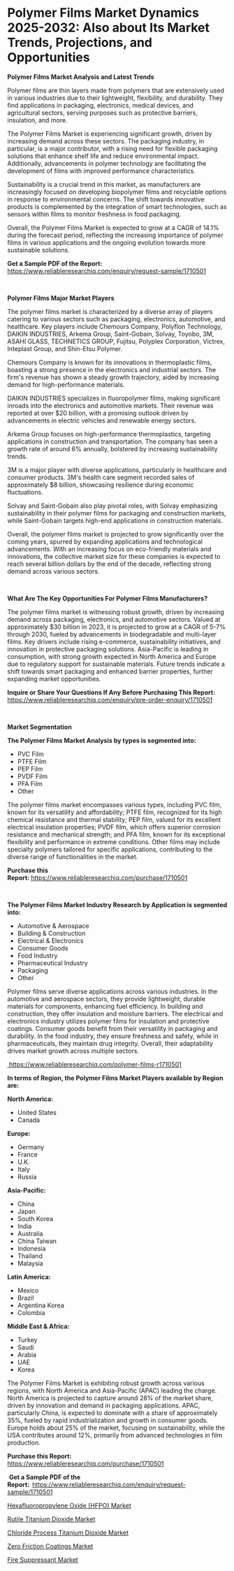<p><h1>Polymer Films Market Dynamics 2025-2032: Also about Its Market Trends, Projections, and Opportunities</h1></p><p><strong>Polymer Films Market Analysis and Latest Trends</strong></p>
<p><p>Polymer films are thin layers made from polymers that are extensively used in various industries due to their lightweight, flexibility, and durability. They find applications in packaging, electronics, medical devices, and agricultural sectors, serving purposes such as protective barriers, insulation, and more.</p><p>The Polymer Films Market is experiencing significant growth, driven by increasing demand across these sectors. The packaging industry, in particular, is a major contributor, with a rising need for flexible packaging solutions that enhance shelf life and reduce environmental impact. Additionally, advancements in polymer technology are facilitating the development of films with improved performance characteristics.</p><p>Sustainability is a crucial trend in this market, as manufacturers are increasingly focused on developing biopolymer films and recyclable options in response to environmental concerns. The shift towards innovative products is complemented by the integration of smart technologies, such as sensors within films to monitor freshness in food packaging.</p><p>Overall, the Polymer Films Market is expected to grow at a CAGR of 14.1% during the forecast period, reflecting the increasing importance of polymer films in various applications and the ongoing evolution towards more sustainable solutions.</p></p>
<p><strong>Get a Sample PDF of the Report:&nbsp;</strong> <a href="https://www.reliableresearchiq.com/enquiry/request-sample/1710501?utm_campaign=973&utm_medium=2&utm_source=Github&utm_content=ia&utm_term=10012025&utm_id=polymer-films">https://www.reliableresearchiq.com/enquiry/request-sample/1710501</a></p>
<p>&nbsp;</p>
<p><strong>Polymer Films Major Market Players</strong></p>
<p><p>The polymer films market is characterized by a diverse array of players catering to various sectors such as packaging, electronics, automotive, and healthcare. Key players include Chemours Company, Polyflon Technology, DAIKIN INDUSTRIES, Arkema Group, Saint-Gobain, Solvay, Toyobo, 3M, ASAHI GLASS, TECHNETICS GROUP, Fujitsu, Polyplex Corporation, Victrex, Inteplast Group, and Shin-Etsu Polymer.</p><p>Chemours Company is known for its innovations in thermoplastic films, boasting a strong presence in the electronics and industrial sectors. The firm's revenue has shown a steady growth trajectory, aided by increasing demand for high-performance materials.</p><p>DAIKIN INDUSTRIES specializes in fluoropolymer films, making significant inroads into the electronics and automotive markets. Their revenue was reported at over $20 billion, with a promising outlook driven by advancements in electric vehicles and renewable energy sectors.</p><p>Arkema Group focuses on high-performance thermoplastics, targeting applications in construction and transportation. The company has seen a growth rate of around 6% annually, bolstered by increasing sustainability trends.</p><p>3M is a major player with diverse applications, particularly in healthcare and consumer products. 3M's health care segment recorded sales of approximately $8 billion, showcasing resilience during economic fluctuations.</p><p>Solvay and Saint-Gobain also play pivotal roles, with Solvay emphasizing sustainability in their polymer films for packaging and construction markets, while Saint-Gobain targets high-end applications in construction materials.</p><p>Overall, the polymer films market is projected to grow significantly over the coming years, spurred by expanding applications and technological advancements. With an increasing focus on eco-friendly materials and innovations, the collective market size for these companies is expected to reach several billion dollars by the end of the decade, reflecting strong demand across various sectors.</p></p>
<p>&nbsp;</p>
<p><strong>What Are The Key Opportunities For Polymer Films Manufacturers?</strong></p>
<p><p>The polymer films market is witnessing robust growth, driven by increasing demand across packaging, electronics, and automotive sectors. Valued at approximately $30 billion in 2023, it is projected to grow at a CAGR of 5-7% through 2030, fueled by advancements in biodegradable and multi-layer films. Key drivers include rising e-commerce, sustainability initiatives, and innovation in protective packaging solutions. Asia-Pacific is leading in consumption, with strong growth expected in North America and Europe due to regulatory support for sustainable materials. Future trends indicate a shift towards smart packaging and enhanced barrier properties, further expanding market opportunities.</p></p>
<p><strong>Inquire or Share Your Questions If Any Before Purchasing This Report:</strong> <a href="https://www.reliableresearchiq.com/enquiry/pre-order-enquiry/1710501?utm_campaign=973&utm_medium=2&utm_source=Github&utm_content=ia&utm_term=10012025&utm_id=polymer-films">https://www.reliableresearchiq.com/enquiry/pre-order-enquiry/1710501</a></p>
<p>&nbsp;</p>
<p><strong>Market Segmentation</strong></p>
<p><strong>The Polymer Films Market Analysis by types is segmented into:</strong></p>
<p><ul><li>PVC Film</li><li>PTFE Film</li><li>PEP Film</li><li>PVDF Film</li><li>PFA Film</li><li>Other</li></ul></p>
<p><p>The polymer films market encompasses various types, including PVC film, known for its versatility and affordability; PTFE film, recognized for its high chemical resistance and thermal stability; PEP film, valued for its excellent electrical insulation properties; PVDF film, which offers superior corrosion resistance and mechanical strength; and PFA film, known for its exceptional flexibility and performance in extreme conditions. Other films may include specialty polymers tailored for specific applications, contributing to the diverse range of functionalities in the market.</p></p>
<p><strong>Purchase this Report:&nbsp;</strong><a href="https://www.reliableresearchiq.com/purchase/1710501?utm_campaign=973&utm_medium=2&utm_source=Github&utm_content=ia&utm_term=10012025&utm_id=polymer-films">https://www.reliableresearchiq.com/purchase/1710501</a></p>
<p>&nbsp;</p>
<p><strong>The Polymer Films Market Industry Research by Application is segmented into:</strong></p>
<p><ul><li>Automotive & Aerospace</li><li>Building & Construction</li><li>Electrical & Electronics</li><li>Consumer Goods</li><li>Food Industry</li><li>Pharmaceutical Industry</li><li>Packaging</li><li>Other</li></ul></p>
<p><p>Polymer films serve diverse applications across various industries. In the automotive and aerospace sectors, they provide lightweight, durable materials for components, enhancing fuel efficiency. In building and construction, they offer insulation and moisture barriers. The electrical and electronics industry utilizes polymer films for insulation and protective coatings. Consumer goods benefit from their versatility in packaging and durability. In the food industry, they ensure freshness and safety, while in pharmaceuticals, they maintain drug integrity. Overall, their adaptability drives market growth across multiple sectors.</p></p>
<p><a href="https://www.reliableresearchiq.com/polymer-films-r1710501?utm_campaign=973&utm_medium=2&utm_source=Github&utm_content=ia&utm_term=10012025&utm_id=polymer-films">&nbsp;https://www.reliableresearchiq.com/polymer-films-r1710501</a></p>
<p><strong>In terms of Region, the Polymer Films Market Players available by Region are:</strong></p>
<p>
    <p> <strong> North America: </strong>
        <ul>
            <li>United States</li>
            <li>Canada</li>
        </ul>
        </p> 
    <p> <strong> Europe: </strong>
        <ul>
            <li>Germany</li>
            <li>France</li>
            <li>U.K.</li>
            <li>Italy</li>
            <li>Russia</li>
        </ul>
        </p> 
    <p> <strong> Asia-Pacific: </strong>
        <ul>
            <li>China</li>
            <li>Japan</li>
            <li>South Korea</li>
            <li>India</li>
            <li>Australia</li>
            <li>China Taiwan</li>
            <li>Indonesia</li>
            <li>Thailand</li>
            <li>Malaysia</li>
        </ul>
        </p> 
    <p> <strong> Latin America: </strong>
        <ul>
            <li>Mexico</li>
            <li>Brazil</li>
            <li>Argentina Korea</li>
            <li>Colombia</li>
        </ul>
        </p> 
    <p> <strong> Middle East & Africa: </strong>
        <ul>
            <li>Turkey</li>
            <li>Saudi</li>
            <li>Arabia</li>
            <li>UAE</li>
            <li>Korea</li>
        </ul>
    </p>
    </p>
<p><p>The Polymer Films Market is exhibiting robust growth across various regions, with North America and Asia-Pacific (APAC) leading the charge. North America is projected to capture around 28% of the market share, driven by innovation and demand in packaging applications. APAC, particularly China, is expected to dominate with a share of approximately 35%, fueled by rapid industrialization and growth in consumer goods. Europe holds about 25% of the market, focusing on sustainability, while the USA contributes around 12%, primarily from advanced technologies in film production.</p></p>
<p><strong>Purchase this Report: </strong><a href="https://www.reliableresearchiq.com/purchase/1710501?utm_campaign=973&utm_medium=2&utm_source=Github&utm_content=ia&utm_term=10012025&utm_id=polymer-films">https://www.reliableresearchiq.com/purchase/1710501</a></p>
<p>&nbsp;<strong>Get a Sample PDF of the Report:&nbsp;&nbsp;</strong><a href="https://www.reliableresearchiq.com/enquiry/request-sample/1710501?utm_campaign=973&utm_medium=2&utm_source=Github&utm_content=ia&utm_term=10012025&utm_id=polymer-films">https://www.reliableresearchiq.com/enquiry/request-sample/1710501</a></p>
<p><strong></strong></p>
<p><p><a href="https://github.com/rosalinebhakta48/Market-Research-Report-List-1/blob/main/hexafluoropropylene-oxide-hfpo-market.md?utm_campaign=973&utm_medium=2&utm_source=Github&utm_content=ia&utm_term=10012025&utm_id=polymer-films">Hexafluoropropylene Oxide (HFPO) Market</a></p><p><a href="https://github.com/chongseney974/Market-Research-Report-List-1/blob/main/rutile-titanium-dioxide-market.md?utm_campaign=973&utm_medium=2&utm_source=Github&utm_content=ia&utm_term=10012025&utm_id=polymer-films">Rutile Titanium Dioxide Market</a></p><p><a href="https://github.com/nathaliehurles7142/Market-Research-Report-List-1/blob/main/chloride-process-titanium-dioxide-market.md?utm_campaign=973&utm_medium=2&utm_source=Github&utm_content=ia&utm_term=10012025&utm_id=polymer-films">Chloride Process Titanium Dioxide Market</a></p><p><a href="https://github.com/ElviraLeka1962/Market-Research-Report-List-1/blob/main/zero-friction-coatings-market.md?utm_campaign=973&utm_medium=2&utm_source=Github&utm_content=ia&utm_term=10012025&utm_id=polymer-films">Zero Friction Coatings Market</a></p><p><a href="https://github.com/darenph8er/Market-Research-Report-List-1/blob/main/fire-suppressant-market.md?utm_campaign=973&utm_medium=2&utm_source=Github&utm_content=ia&utm_term=10012025&utm_id=polymer-films">Fire Suppressant Market</a></p></p>